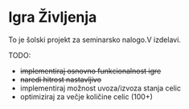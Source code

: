 # Igra Življenja

To je šolski projekt za seminarsko nalogo.V izdelavi.

TODO:
- ~~implementiraj osnovno funkcionalnost igre~~
- ~~naredi hitrost nastavljivo~~
- implementiraj možnost uvoza/izvoza stanja celic
- optimiziraj za večje količine celic (100+)
